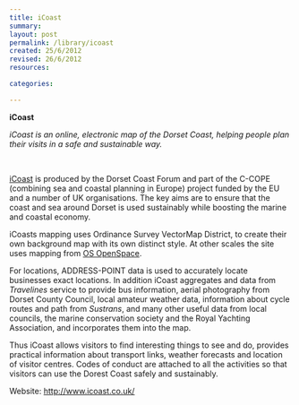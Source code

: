 ```yaml
---
title: iCoast
summary:
layout: post
permalink: /library/icoast
created: 25/6/2012
revised: 26/6/2012
resources:

categories:

---
```


<p><strong>iCoast</strong></p>
<p><em>iCoast is an online, electronic map of the Dorset Coast, helping people plan their visits in a safe and sustainable way.</em></p>
<p> </p>
<p><a href="http://www.icoast.co.uk/" rel="nofollow">iCoast</a> is produced by the Dorset Coast Forum and part of the C-COPE (combining sea and coastal planning in Europe) project funded by the EU and a number of UK organisations. The key aims are to ensure that the coast and sea around Dorset is used sustainably while boosting the marine and coastal economy.</p>
<p>iCoasts mapping uses Ordinance Survey VectorMap District, to create their own background map with its own distinct style. At other scales the site uses mapping from <a href="/library/Ordnance-Survey-Open-Data" rel="nofollow">OS OpenSpace</a>.</p>
<p>For locations, ADDRESS-POINT data is used to accurately locate businesses exact locations. In addition iCoast aggregates and data from <em>Travelines</em> service to provide bus information, aerial photography from  Dorset County Council, local amateur weather data, information about cycle routes and path from <em>Sustrans</em>, and many other useful data from local councils, the marine conservation society and the Royal Yachting Association, and incorporates them into the map.</p>
<p>Thus iCoast allows visitors to find interesting things to see and do, provides practical information about transport links, weather forecasts and location of visitor centres. Codes of conduct are attached to all the activities so that visitors can use the Dorest Coast safely and sustainably.</p>
<p>Website: <a href="http://www.icoast.co.uk/" rel="nofollow">http://www.icoast.co.uk/</a></p>
